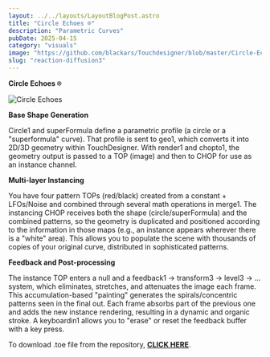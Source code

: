 ```yaml
---
layout: ../../layouts/LayoutBlogPost.astro
title: "Circle Echoes ⌾"
description: "Parametric Curves"
pubDate: 2025-04-15
category: "visuals"
image: "https://github.com/blackars/Touchdesigner/blob/master/Circle-Echoes/circle_echoes.png?raw=true"
slug: "reaction-diffusion3"
---
```



**Circle Echoes ⌾** 

![Circle Echoes](https://github.com/blackars/Touchdesigner/blob/master/Circle-Echoes/circle_echoes-16-9.gif?raw=true)



**Base Shape Generation**

Circle1 and superFormula define a parametric profile (a circle or a "superformula" curve).
That profile is sent to geo1, which converts it into 2D/3D geometry within TouchDesigner.
With render1 and chopto1, the geometry output is passed to a TOP (image) and then to CHOP for use as an instance channel.

**Multi-layer Instancing**

You have four pattern TOPs (red/black) created from a constant + LFOs/Noise and combined through several math operations in merge1.
The instancing CHOP receives both the shape (circle/superFormula) and the combined patterns, so the geometry is duplicated and positioned according to the information in those maps (e.g., an instance appears wherever there is a "white" area).
This allows you to populate the scene with thousands of copies of your original curve, distributed in sophisticated patterns.

**Feedback and Post-processing**

The instance TOP enters a null and a feedback1 → transform3 → level3 → ... system, which eliminates, stretches, and attenuates the image each frame.
This accumulation-based "painting" generates the spirals/concentric patterns seen in the final out. Each frame absorbs part of the previous one and adds the new instance rendering, resulting in a dynamic and organic stroke.
A keyboardin1 allows you to "erase" or reset the feedback buffer with a key press.

To download .toe file from the repository, **[CLICK HERE](https://github.com/blackars/Touchdesigner/tree/master/Circle-Echoes)**.

